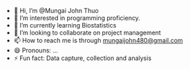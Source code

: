 - 👋 Hi, I’m @Mungai John Thuo
- 👀 I’m interested in programming proficiency.
- 🌱 I’m currently learning Biostatistics 
- 💞️ I’m looking to collaborate on project management 
- 📫 How to reach me is through mungaijohn480@gmail.com 
- 😄 Pronouns: ...
- ⚡ Fun fact: Data capture, collection and analysis

<!---
Jonijoo254/Jonijoo254 is a ✨ special ✨ repository because its `README.md` (this file) appears on your GitHub profile.
You can click the Preview link to take a look at your changes.
--->

